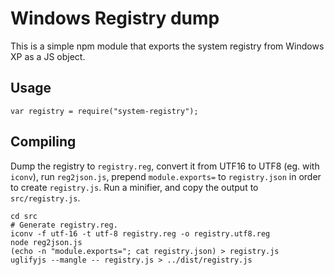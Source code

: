 Windows Registry dump
=====================

This is a simple npm module that exports the system registry from Windows XP as a JS object.

## Usage

```
var registry = require("system-registry");
```

## Compiling

Dump the registry to `registry.reg`, convert it from UTF16 to UTF8 (eg. with `iconv`), run `reg2json.js`, prepend `module.exports=` to `registry.json` in order to create `registry.js`. Run a minifier, and copy the output to `src/registry.js`.

```
cd src
# Generate registry.reg.
iconv -f utf-16 -t utf-8 registry.reg -o registry.utf8.reg
node reg2json.js
(echo -n "module.exports="; cat registry.json) > registry.js
uglifyjs --mangle -- registry.js > ../dist/registry.js
```